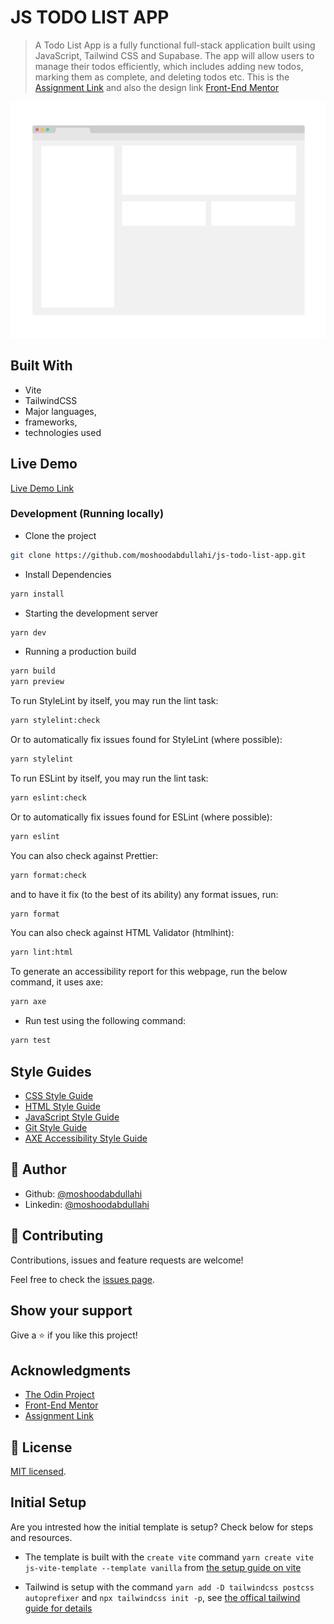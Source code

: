 # JS TODO LIST APP

> A Todo List App is a fully functional full-stack application built using JavaScript, Tailwind CSS and Supabase. The app will allow users to manage their todos efficiently, which includes adding new todos, marking them as complete, and deleting todos etc. This is the [Assignment Link](https://github.com/bolah2009/command-line-guide/blob/master/guide/js/02-js-todo-app.md#1-setup) and also the design link [Front-End Mentor](https://www.frontendmentor.io/challenges/todo-app-Su1_KokOW)

![screenshot](./app_screenshot.png)

## Built With

- Vite
- TailwindCSS
- Major languages,
- frameworks,
- technologies used

## Live Demo

[Live Demo Link](https://abdullahi-todo-list-app.netlify.app/)

### Development (Running locally)

- Clone the project

```bash
git clone https://github.com/moshoodabdullahi/js-todo-list-app.git

```

- Install Dependencies

```bash
yarn install
```

- Starting the development server

```bash
yarn dev
```

- Running a production build

```bash
yarn build
yarn preview
```

To run StyleLint by itself, you may run the lint task:

```bash
yarn stylelint:check
```

Or to automatically fix issues found for StyleLint (where possible):

```bash
yarn stylelint
```

To run ESLint by itself, you may run the lint task:

```bash
yarn eslint:check
```

Or to automatically fix issues found for ESLint (where possible):

```bash
yarn eslint
```

You can also check against Prettier:

```bash
yarn format:check
```

and to have it fix (to the best of its ability) any format issues, run:

```bash
yarn format
```

You can also check against HTML Validator (htmlhint):

```bash
yarn lint:html
```

To generate an accessibility report for this webpage, run the below command, it uses axe:

```bash
yarn axe
```

- Run test using the following command:

```bash
yarn test
```

## Style Guides

- [CSS Style Guide](http://udacity.github.io/frontend-nanodegree-styleguide/css.html)
- [HTML Style Guide](http://udacity.github.io/frontend-nanodegree-styleguide/index.html)
- [JavaScript Style Guide](http://udacity.github.io/frontend-nanodegree-styleguide/javascript.html)
- [Git Style Guide](https://udacity.github.io/git-styleguide/)
- [AXE Accessibility Style Guide](https://dequeuniversity.com/rules/axe/html/4.7)

## 👤 Author

- Github: [@moshoodabdullahi](https://github.com/moshoodabdullahi)
- Linkedin: [@moshoodabdullahi](https://www.linkedin.com/in/moshoodabdullahi/)

## 🤝 Contributing

Contributions, issues and feature requests are welcome!

Feel free to check the [issues page](../../issues).

## Show your support

Give a ⭐️ if you like this project!

## Acknowledgments

- [The Odin Project](https://www.theodinproject.com/lessons/node-path-javascript-todo-list)
- [Front-End Mentor](https://www.frontendmentor.io/challenges/todo-app-Su1_KokOW)
- [Assignment Link](https://github.com/bolah2009/command-line-guide/blob/master/guide/js/02-js-todo-app.md#1-setup)

## 📝 License

[MIT licensed](./LICENSE).

## Initial Setup

Are you intrested how the initial template is setup? Check below for steps and resources.

- The template is built with the `create vite` command `yarn create vite js-vite-template --template vanilla` from [the setup guide on vite](https://vitejs.dev/guide/#scaffolding-your-first-vite-project)

- Tailwind is setup with the command `yarn add -D tailwindcss postcss autoprefixer` and `npx tailwindcss init -p`, see [the offical tailwind guide for details](https://tailwindcss.com/docs/guides/vite)
